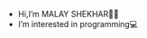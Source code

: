 - Hi,I’m MALAY SHEKHAR🧑‍💻
- I’m interested in programming💻

<!---
MALAYSHEKHAR/MALAYSHEKHAR is a ✨ special ✨ repository because its `README.md` (this file) appears on your GitHub profile.
You can click the Preview link to take a look at your changes.
--->

